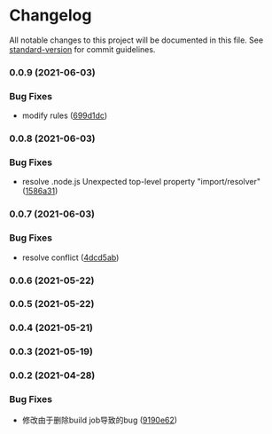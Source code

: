 # Changelog

All notable changes to this project will be documented in this file. See [standard-version](https://github.com/conventional-changelog/standard-version) for commit guidelines.

### 0.0.9 (2021-06-03)


### Bug Fixes

* modify rules ([699d1dc](https://github.com/cool-fe/eslint-config-winex/commit/699d1dc5231a86ebf995be3a93be4c2060a9c2c7))

### 0.0.8 (2021-06-03)


### Bug Fixes

* resolve .node.js Unexpected top-level property "import/resolver" ([1586a31](https://github.com/cool-fe/eslint-config-winex/commit/1586a31005677ec553729a84266550dcbe3464b9))

### 0.0.7 (2021-06-03)


### Bug Fixes

* resolve conflict ([4dcd5ab](https://github.com/cool-fe/eslint-config-winex/commit/4dcd5abaaf1a55550b53c4ebf5654d13d42dc3bd))

### 0.0.6 (2021-05-22)

### 0.0.5 (2021-05-22)

### 0.0.4 (2021-05-21)

### 0.0.3 (2021-05-19)

### 0.0.2 (2021-04-28)


### Bug Fixes

* 修改由于删除build job导致的bug ([9190e62](https://github.com/cool-fe/eslint-config-winex/commit/9190e624cd91cf2a2465be133aff77c97604af16))
